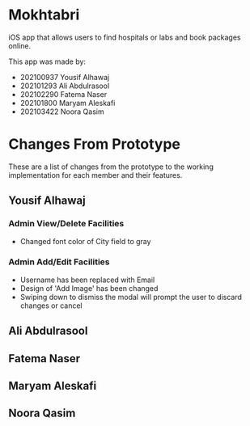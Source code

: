 # Mokhtabri
iOS app that allows users to find hospitals or labs and book packages online.

This app was made by:

- 202100937 Yousif Alhawaj
- 202101293 Ali Abdulrasool
- 202102290 Fatema Naser
- 202101800 Maryam Aleskafi
- 202103422 Noora Qasim

# Changes From Prototype
These are a list of changes from the prototype to the working implementation for each member and their features.
## Yousif Alhawaj

### Admin View/Delete Facilities
- Changed font color of City field to gray
### Admin Add/Edit Facilities
- Username has been replaced with Email
- Design of 'Add Image' has been changed
- Swiping down to dismiss the modal will prompt the user to discard changes or cancel
## Ali Abdulrasool

## Fatema Naser

## Maryam Aleskafi

## Noora Qasim

